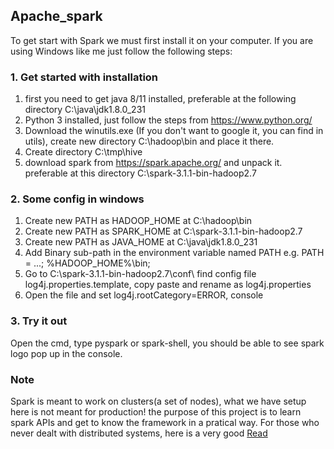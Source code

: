 ## Apache_spark

To get start with Spark we must first install it on your computer. If you are using Windows like me just follow the following steps:

### 1. Get started with installation
1. first you need to get java 8/11 installed, preferable at the following directory C:\java\jdk1.8.0_231 
2. Python 3 installed, just follow the steps from https://www.python.org/
3. Download the winutils.exe (If you don't want to google it, you can find in utils\), create new directory C:\hadoop\bin and place it there.
4. Create directory C:\tmp\hive 
5. download spark from https://spark.apache.org/ and unpack it. preferable at this directory C:\spark-3.1.1-bin-hadoop2.7

### 2. Some config in windows
1. Create new PATH as HADOOP_HOME at  C:\hadoop\bin
2. Create new PATH as SPARK_HOME at C:\spark-3.1.1-bin-hadoop2.7
3. Create new PATH as JAVA_HOME at C:\java\jdk1.8.0_231 
4. Add Binary sub-path in the environment variable named PATH e.g. 
      PATH = ...; %HADOOP_HOME%\bin; 
5. Go to C:\spark-3.1.1-bin-hadoop2.7\conf\ find config file log4j.properties.template, copy paste and rename as log4j.properties
6. Open the file and set log4j.rootCategory=ERROR, console

### 3. Try it out
Open the cmd, type pyspark or spark-shell, you should be able to see spark logo pop up in the console. 

### Note
Spark is meant to work on clusters(a set of nodes), what we have setup here is not meant for production! the purpose of this project is to learn spark APIs and get to know the framework in a pratical way. For those who never dealt with distributed systems, here is a very good [Read](https://towardsdatascience.com/understand-spark-as-if-you-had-designed-it-c9c13db6ac4b)
